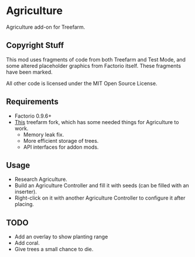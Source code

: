 Agriculture
===========

Agriculture add-on for Treefarm.

Copyright Stuff
---------------
This mod uses fragments of code from both Treefarm and Test Mode, and some altered placeholder graphics from Factorio itself.  These fragments have been marked.

All other code is licensed under the MIT Open Source License.

Requirements
------------

* Factorio 0.9.6+
* [This](http://github.com/N3X15/factorio-treefarm) treefarm fork, which has some needed things for Agriculture to work.
  * Memory leak fix.
  * More efficient storage of trees.
  * API interfaces for addon mods.
  
Usage
-----

* Research Agriculture.
* Build an Agriculture Controller and fill it with seeds (can be filled with an inserter).
* Right-click on it with another Agriculture Controller to configure it after placing.

TODO
----

* Add an overlay to show planting range
* Add coral.
* Give trees a small chance to die.

